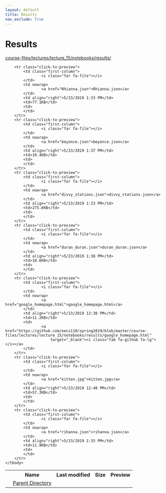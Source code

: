 ```yaml
---
layout: default
title: Results
nav_exclude: True
---
```


# Results

[course-files/lectures/lecture_15/notebooks/results/](.)

<table class="tbl-files">
    <tbody>
        <tr>
            <th valign="top"></th>
            <th>Name</th>
            <th>Last modified</th>
            <th>Size</th>
            <th>Preview</th>
        </tr>
        <tr>
            <td valign="top">
                <i class="fa fa-folder-open"></i>
            </td>
            <td><a href="../">Parent Directory</a></td>
            <td>&nbsp;</td>
            <td>&nbsp;</td>
            <td>&nbsp;</td>
        </tr>

        <tr class="click-to-preview">
            <td class="first-column">
                    <i class="far fa-file"></i>
            </td>
            <td nowrap>
                    <a href="Rhianna.json">Rhianna.json</a>
            </td>
            <td align="right">5/23/2019 1:33 PM</td>
            <td>77.1KB</td>
            <td>
            </td>
        </tr>
        <tr class="click-to-preview">
            <td class="first-column">
                    <i class="far fa-file"></i>
            </td>
            <td nowrap>
                    <a href="beyonce.json">beyonce.json</a>
            </td>
            <td align="right">5/23/2019 1:37 PM</td>
            <td>10.4KB</td>
            <td>
            </td>
        </tr>
        <tr class="click-to-preview">
            <td class="first-column">
                    <i class="far fa-file"></i>
            </td>
            <td nowrap>
                    <a href="divvy_stations.json">divvy_stations.json</a>
            </td>
            <td align="right">5/23/2019 1:23 PM</td>
            <td>275.6KB</td>
            <td>
            </td>
        </tr>
        <tr class="click-to-preview">
            <td class="first-column">
                    <i class="far fa-file"></i>
            </td>
            <td nowrap>
                    <a href="duran_duran.json">duran_duran.json</a>
            </td>
            <td align="right">5/23/2019 1:38 PM</td>
            <td>18.6KB</td>
            <td>
            </td>
        </tr>
        <tr class="click-to-preview">
            <td class="first-column">
                    <i class="far fa-file"></i>
            </td>
            <td nowrap>
                    <a href="google_homepage.html">google_homepage.html</a>
            </td>
            <td align="right">5/23/2019 12:30 PM</td>
            <td>11.2KB</td>
            <td>
                    <a href="https://github.com/eecs110/spring2019/blob/master/course-files/lectures/lecture_15/notebooks/results/google_homepage.html"
                        target="_blank"><i class="fab fa-github fa-lg"></i></a>
            </td>
        </tr>
        <tr class="click-to-preview">
            <td class="first-column">
                    <i class="far fa-file"></i>
            </td>
            <td nowrap>
                    <a href="kitten.jpg">kitten.jpg</a>
            </td>
            <td align="right">5/23/2019 12:48 PM</td>
            <td>57.3KB</td>
            <td>
            </td>
        </tr>
        <tr class="click-to-preview">
            <td class="first-column">
                    <i class="far fa-file"></i>
            </td>
            <td nowrap>
                    <a href="rihanna.json">rihanna.json</a>
            </td>
            <td align="right">5/23/2019 1:35 PM</td>
            <td>11.9KB</td>
            <td>
            </td>
        </tr>
    </tbody>
</table>

